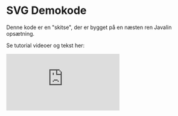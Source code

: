 # SVG Demokode

Denne kode er en "skitse", der er bygget på en næsten ren Javalin opsætning.

Se tutorial videoer og tekst her:

![SVG og Javalin demoer](https://github.com/dat2Cph/content/blob/main/svg/README.md)

